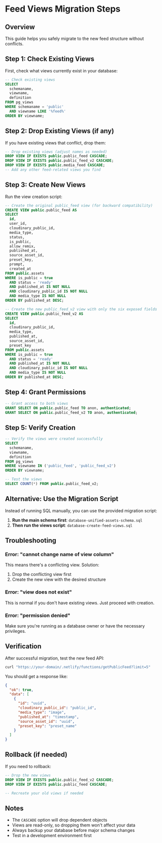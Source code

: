 # Feed Views Migration Steps

## Overview
This guide helps you safely migrate to the new feed structure without conflicts.

## Step 1: Check Existing Views
First, check what views currently exist in your database:

```sql
-- Check existing views
SELECT 
  schemaname,
  viewname,
  definition
FROM pg_views 
WHERE schemaname = 'public' 
  AND viewname LIKE '%feed%'
ORDER BY viewname;
```

## Step 2: Drop Existing Views (if any)
If you have existing views that conflict, drop them:

```sql
-- Drop existing views (adjust names as needed)
DROP VIEW IF EXISTS public.public_feed CASCADE;
DROP VIEW IF EXISTS public.public_feed_v2 CASCADE;
DROP VIEW IF EXISTS public.media_feed CASCADE;
-- Add any other feed-related views you find
```

## Step 3: Create New Views
Run the view creation script:

```sql
-- Create the original public_feed view (for backward compatibility)
CREATE VIEW public.public_feed AS
SELECT 
  id,
  user_id,
  cloudinary_public_id,
  media_type,
  status,
  is_public,
  allow_remix,
  published_at,
  source_asset_id,
  preset_key,
  prompt,
  created_at
FROM public.assets
WHERE is_public = true 
  AND status = 'ready'
  AND published_at IS NOT NULL
  AND cloudinary_public_id IS NOT NULL
  AND media_type IS NOT NULL
ORDER BY published_at DESC;

-- Create the new public_feed_v2 view with only the six exposed fields
CREATE VIEW public.public_feed_v2 AS
SELECT 
  id,
  cloudinary_public_id,
  media_type,
  published_at,
  source_asset_id,
  preset_key
FROM public.assets
WHERE is_public = true 
  AND status = 'ready'
  AND published_at IS NOT NULL
  AND cloudinary_public_id IS NOT NULL
  AND media_type IS NOT NULL
ORDER BY published_at DESC;
```

## Step 4: Grant Permissions
```sql
-- Grant access to both views
GRANT SELECT ON public.public_feed TO anon, authenticated;
GRANT SELECT ON public.public_feed_v2 TO anon, authenticated;
```

## Step 5: Verify Creation
```sql
-- Verify the views were created successfully
SELECT 
  schemaname,
  viewname,
  definition
FROM pg_views 
WHERE viewname IN ('public_feed', 'public_feed_v2')
ORDER BY viewname;

-- Test the views
SELECT COUNT(*) FROM public.public_feed_v2;
```

## Alternative: Use the Migration Script
Instead of running SQL manually, you can use the provided migration script:

1. **Run the main schema first**: `database-unified-assets-schema.sql`
2. **Then run the views script**: `database-create-feed-views.sql`

## Troubleshooting

### Error: "cannot change name of view column"
This means there's a conflicting view. Solution:
1. Drop the conflicting view first
2. Create the new view with the desired structure

### Error: "view does not exist"
This is normal if you don't have existing views. Just proceed with creation.

### Error: "permission denied"
Make sure you're running as a database owner or have the necessary privileges.

## Verification
After successful migration, test the new feed API:

```bash
curl "https://your-domain/.netlify/functions/getPublicFeed?limit=5"
```

You should get a response like:
```json
{
  "ok": true,
  "data": [
    {
      "id": "uuid",
      "cloudinary_public_id": "public_id",
      "media_type": "image",
      "published_at": "timestamp",
      "source_asset_id": "uuid",
      "preset_key": "preset_name"
    }
  ]
}
```

## Rollback (if needed)
If you need to rollback:

```sql
-- Drop the new views
DROP VIEW IF EXISTS public.public_feed_v2 CASCADE;
DROP VIEW IF EXISTS public.public_feed CASCADE;

-- Recreate your old views if needed
```

## Notes
- The `CASCADE` option will drop dependent objects
- Views are read-only, so dropping them won't affect your data
- Always backup your database before major schema changes
- Test in a development environment first
